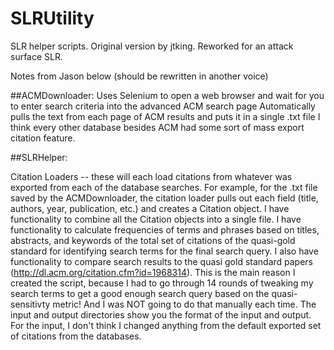 # SLRUtility
SLR helper scripts. Original version by jtking. Reworked for an attack surface SLR.

Notes from Jason below (should be rewritten in another voice)

##ACMDownloader:
Uses Selenium to open a web browser and wait for you to enter search criteria into the advanced ACM search page
Automatically pulls the text from each page of ACM results and puts it in a single .txt file
I think every other database besides ACM had some sort of mass export citation feature.

##SLRHelper:

Citation Loaders -- these will each load citations from whatever was exported from each of the database searches. For example, for the .txt file saved by the ACMDownloader, the citation loader pulls out each field (title, authors, year, publication, etc.) and creates a Citation object. 
I have functionality to combine all the Citation objects into a single file.
I have functionality to calculate frequencies of terms and phrases based on titles, abstracts, and keywords of the total set of citations of the quasi-gold standard for identifying search terms for the final search query.
I also have functionality to compare search results to the quasi gold standard papers (http://dl.acm.org/citation.cfm?id=1968314). This is the main reason I created the script, because I had to go through 14 rounds of tweaking my search terms to get a good enough search query based on the quasi-sensitivty metric! And I was NOT going to do that manually each time.
The input and output directories show you the format of the input and output. For the input, I don't think I changed anything from the default exported set of citations from the databases.
